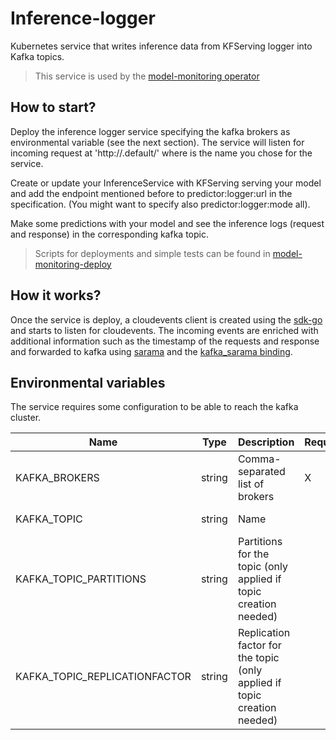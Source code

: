 # Inference-logger
Kubernetes service that writes inference data from KFServing logger into Kafka topics.

> This service is used by the [model-monitoring operator](https://github.com/javierdlrm/model-monitoring-operator)

## How to start?

Deploy the inference logger service specifying the kafka brokers as environmental variable (see the next section). The service will listen for incoming request at 'http://<name>.default/' where <name> is the name you chose for the service.

Create or update your InferenceService with KFServing serving your model and add the endpoint mentioned before to predictor:logger:url in the specification. (You might want to specify also predictor:logger:mode all).

Make some predictions with your model and see the inference logs (request and response) in the corresponding kafka topic.

> Scripts for deployments and simple tests can be found in [model-monitoring-deploy](https://github.com/javierdlrm/model-monitoring-deploy)

## How it works?

Once the service is deploy, a cloudevents client is created using the [sdk-go](https://github.com/cloudevents/sdk-go) and starts to listen for cloudevents. The incoming events are enriched with additional information such as the timestamp of the requests and response and forwarded to kafka using [sarama](https://github.com/Shopify/sarama) and the [kafka_sarama binding](https://github.com/cloudevents/sdk-go/tree/master/protocol/kafka_sarama/v2).

## Environmental variables

The service requires some configuration to be able to reach the kafka cluster.


| Name                          | Type   | Description                                                              | Required | Default                                          |
|-------------------------------|--------|--------------------------------------------------------------------------|----------|--------------------------------------------------|
| KAFKA_BROKERS                 | string | Comma-separated list of brokers                                          | X        |                                                  |
| KAFKA_TOPIC                   | string | Name                                                                     |          | ${kfservingInferenceServiceName}-inference-topic |
| KAFKA_TOPIC_PARTITIONS        | string | Partitions for the topic (only applied if topic creation needed)         |          | 1                                                |
| KAFKA_TOPIC_REPLICATIONFACTOR | string | Replication factor for the topic (only applied if topic creation needed) |          | 1                                                |
